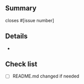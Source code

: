 <!--
Please make sure you read our contributing guidelines at
https://github.com/afonasev/flake8-awesome/blob/master/.github/CONTRIBUTING.md
before opening a pull request. Thanks!
-->

## Summary

closes #[issue number]

## Details

-

## Check list

- [ ] README.md changed if needed
